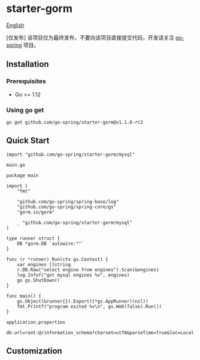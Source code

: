 # starter-gorm

[English](README_EN.md)

[仅发布] 该项目仅为最终发布，不要向该项目直接提交代码，开发请关注 [go-spring](https://github.com/go-spring/go-spring) 项目。

## Installation

### Prerequisites

- Go >= 1.12

### Using go get

```
go get github.com/go-spring/starter-gorm@v1.1.0-rc2 
```

## Quick Start

```
import "github.com/go-spring/starter-gorm/mysql"
```

`main.go`

```
package main

import (
	"fmt"

	"github.com/go-spring/spring-base/log"
	"github.com/go-spring/spring-core/gs"
	"gorm.io/gorm"

	_ "github.com/go-spring/starter-gorm/mysql"
)

type runner struct {
	DB *gorm.DB `autowire:""`
}

func (r *runner) Run(ctx gs.Context) {
	var engines []string
	r.DB.Raw("select engine from engines").Scan(&engines)
	log.Infof("got mysql engines %v", engines)
	go gs.ShutDown()
}

func main() {
	gs.Object(&runner{}).Export((*gs.AppRunner)(nil))
	fmt.Printf("program exited %v\n", gs.Web(false).Run())
}
```

`application.properties`

```
db.url=root:@/information_schema?charset=utf8&parseTime=True&loc=Local
```

## Customization

